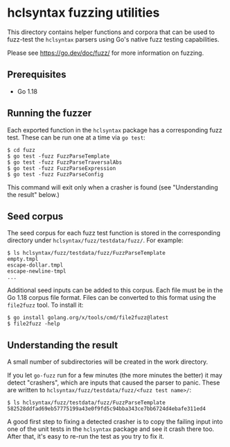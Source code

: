 # hclsyntax fuzzing utilities

This directory contains helper functions and corpora that can be used to
fuzz-test the `hclsyntax` parsers using Go's native fuzz testing capabilities.

Please see https://go.dev/doc/fuzz/ for more information on fuzzing.

## Prerequisites
* Go 1.18

## Running the fuzzer

Each exported function in the `hclsyntax` package has a corresponding fuzz test.
These can be run one at a time via `go test`:

```
$ cd fuzz
$ go test -fuzz FuzzParseTemplate
$ go test -fuzz FuzzParseTraversalAbs
$ go test -fuzz FuzzParseExpression
$ go test -fuzz FuzzParseConfig
```

This command will exit only when a crasher is found (see "Understanding the
result" below.)

## Seed corpus

The seed corpus for each fuzz test function is stored in the corresponding
directory under `hclsyntax/fuzz/testdata/fuzz/`. For example:

```
$ ls hclsyntax/fuzz/testdata/fuzz/FuzzParseTemplate
empty.tmpl
escape-dollar.tmpl
escape-newline-tmpl
...
```

Additional seed inputs can be added to this corpus. Each file must be in the Go 1.18 corpus file format. Files can be converted to this format using the `file2fuzz` tool. To install it:

```
$ go install golang.org/x/tools/cmd/file2fuzz@latest
$ file2fuzz -help
```

## Understanding the result

A small number of subdirectories will be created in the work directory.

If you let `go-fuzz` run for a few minutes (the more minutes the better) it
may detect "crashers", which are inputs that caused the parser to panic.
These are written to `hclsyntax/fuzz/testdata/fuzz/<fuzz test name>/`:

```
$ ls hclsyntax/fuzz/testdata/fuzz/FuzzParseTemplate
582528ddfad69eb57775199a43e0f9fd5c94bba343ce7bb6724d4ebafe311ed4
```

A good first step to fixing a detected crasher is to copy the failing input
into one of the unit tests in the `hclsyntax` package and see it crash there
too. After that, it's easy to re-run the test as you try to fix it.
